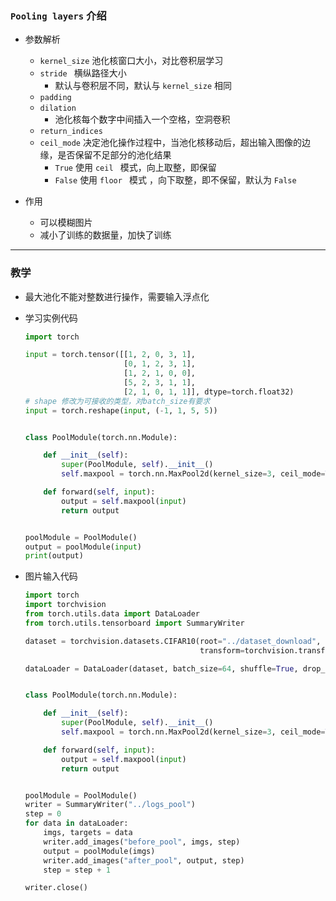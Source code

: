 ### `Pooling layers`  介绍

- 参数解析

  - `kernel_size`  池化核窗口大小，对比卷积层学习
  - `stride `  横纵路径大小
    - 默认与卷积层不同，默认与 `kernel_size`  相同
  - `padding`
  - `dilation`  
    - 池化核每个数字中间插入一个空格，空洞卷积
  - `return_indices`
  - `ceil_mode`  决定池化操作过程中，当池化核移动后，超出输入图像的边缘，是否保留不足部分的池化结果
    - `True`  使用 `ceil ` 模式，向上取整，即保留
    - `False`  使用  `floor ` 模式 ，向下取整，即不保留，默认为  `False`


- 作用
  - 可以模糊图片
  - 减小了训练的数据量，加快了训练

---

### 教学

- 最大池化不能对整数进行操作，需要输入浮点化

- 学习实例代码

  ```python
  import torch
  
  input = torch.tensor([[1, 2, 0, 3, 1],
                        [0, 1, 2, 3, 1],
                        [1, 2, 1, 0, 0],
                        [5, 2, 3, 1, 1],
                        [2, 1, 0, 1, 1]], dtype=torch.float32)
  # shape 修改为可接收的类型，对batch_size有要求
  input = torch.reshape(input, (-1, 1, 5, 5))
  
  
  class PoolModule(torch.nn.Module):
  
      def __init__(self):
          super(PoolModule, self).__init__()
          self.maxpool = torch.nn.MaxPool2d(kernel_size=3, ceil_mode=True)
  
      def forward(self, input):
          output = self.maxpool(input)
          return output
  
  
  poolModule = PoolModule()
  output = poolModule(input)
  print(output)
  ```

- 图片输入代码

  ```python
  import torch
  import torchvision
  from torch.utils.data import DataLoader
  from torch.utils.tensorboard import SummaryWriter
  
  dataset = torchvision.datasets.CIFAR10(root="../dataset_download", train=False,
                                         transform=torchvision.transforms.ToTensor(), download=True)
  
  dataLoader = DataLoader(dataset, batch_size=64, shuffle=True, drop_last=True)
  
  
  class PoolModule(torch.nn.Module):
  
      def __init__(self):
          super(PoolModule, self).__init__()
          self.maxpool = torch.nn.MaxPool2d(kernel_size=3, ceil_mode=True)
  
      def forward(self, input):
          output = self.maxpool(input)
          return output
  
  
  poolModule = PoolModule()
  writer = SummaryWriter("../logs_pool")
  step = 0
  for data in dataLoader:
      imgs, targets = data
      writer.add_images("before_pool", imgs, step)
      output = poolModule(imgs)
      writer.add_images("after_pool", output, step)
      step = step + 1
  
  writer.close()
  ```